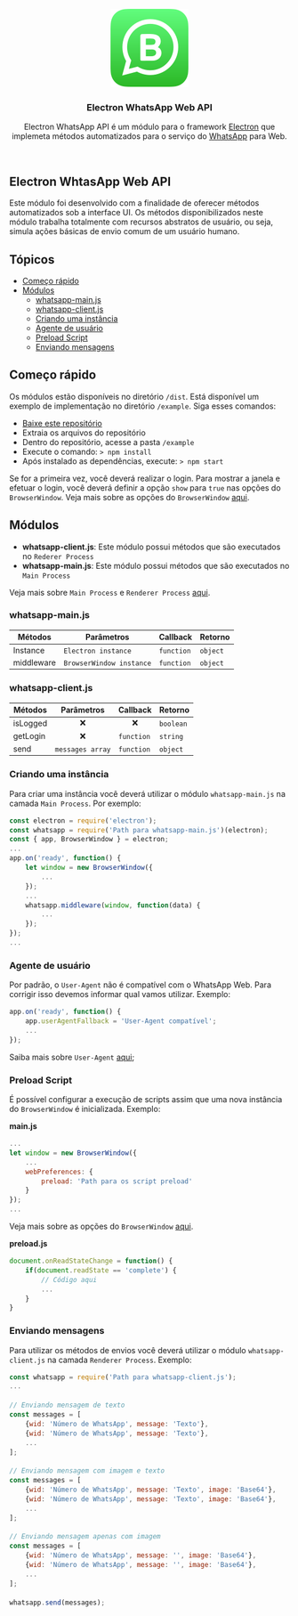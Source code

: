 <p align="center">
<img src="src/logo.svg" alt="">
</p>
<h3 align="center">Electron WhatsApp Web API</h3>
<p align="center">
Electron WhatsApp API é um módulo para o framework <a href="https://www.electronjs.org/">Electron</a> que implemeta métodos automatizados para o serviço do <a href="https://web.whatsapp.com/">WhatsApp</a> para Web.
</p>
<br>

## Electron WhtasApp Web API
Este módulo foi desenvolvido com a finalidade de oferecer métodos automatizados sob a interface UI. Os métodos disponibilizados neste módulo trabalha totalmente com recursos abstratos de usuário, ou seja, simula ações básicas de envio comum de um usuário humano.

## Tópicos

* [Começo rápido](#comeco-rapido)
* [Módulos](#modulos)
    * [whatsapp-main.js](#whatsapp-main.js)
    * [whatsapp-client.js](#whatsapp-client.js)
    * [Criando uma instância](#criando-uma-instancia)
    * [Agente de usuário](#agente-de-usuario)
    * [Preload Script](#preload-script)
    * [Enviando mensagens](#enviando-mensagens)

## Começo rápido
Os módulos estão disponíveis no diretório ``/dist``. Está disponível um exemplo de implementação no diretório ``/example``. Siga esses comandos:
* [Baixe este repositório](https://github.com/ijoaobatista/electron-whatsapp-api/archive/master.zip)
* Extraia os arquivos do repositório
* Dentro do repositório, acesse a pasta ``/example``
* Execute o comando: ``> npm install``
* Após instalado as dependências, execute: ``> npm start``

Se for a primeira vez, você deverá realizar o login. Para mostrar a janela e efetuar o login, você deverá definir a opção ``show`` para ``true`` nas opções do ``BrowserWindow``. Veja mais sobre as opções do ``BrowserWindow`` [aqui](https://www.electronjs.org/docs/api/browser-window#new-browserwindowoptions).

## Módulos
* **whatsapp-client.js**: Este módulo possui métodos que são executados no ``Rederer Process``
* **whatsapp-main.js**: Este módulo possui métodos que são executados no ``Main Process``

Veja mais sobre ``Main Process`` e ``Renderer Process`` [aqui](https://www.electronjs.org/docs/tutorial/application-architecture#main-and-renderer-processes).

### whatsapp-main.js

Métodos|Parâmetros|Callback|Retorno
-|-|-|-
Instance|``Electron instance``|``function``|``object``
middleware|``BrowserWindow instance``|``function``|``object``

### whatsapp-client.js

Métodos|Parâmetros|Callback|Retorno
-|-|-|-
isLogged|<div align="center">❌</div>|<div align="center">❌</div>|``boolean``
getLogin|<div align="center">❌</div>|``function``|``string``
send|``messages array``|``function``|``object``

### Criando uma instância
Para criar uma instância você deverá utilizar o módulo ``whatsapp-main.js`` na camada ``Main Process``. Por exemplo:

``` javascript
const electron = require('electron');
const whatsapp = require('Path para whatsapp-main.js')(electron);
const { app, BrowserWindow } = electron;
...
app.on('ready', function() {
    let window = new BrowserWindow({
        ...
    });
    ...
    whatsapp.middleware(window, function(data) {
        ...
    });
});
...
```
### Agente de usuário
Por padrão, o ``User-Agent`` não é compatível com o WhatsApp Web. Para corrigir isso devemos informar qual vamos utilizar. Exemplo:

``` javascript
app.on('ready', function() {
    app.userAgentFallback = 'User-Agent compatível';
    ...
});
```
Saiba mais sobre ``User-Agent`` [aqui](https://developer.mozilla.org/en-US/docs/Web/HTTP/Headers/User-Agent);

### Preload Script
É possível configurar a execução de scripts assim que uma nova instância do ``BrowserWindow`` é inicializada. Exemplo:

**main.js**
``` javascript
...
let window = new BrowserWindow({
    ...
    webPreferences: {
        preload: 'Path para os script preload'
    }
});
...
```

Veja mais sobre as opções do ``BrowserWindow`` [aqui](https://www.electronjs.org/docs/api/browser-window#new-browserwindowoptions).

**preload.js**

``` javascript
document.onReadStateChange = function() {
    if(document.readState == 'complete') {
        // Código aqui
        ...
    }
}
```

### Enviando mensagens
Para utilizar os métodos de envios você deverá utilizar o módulo ``whatsapp-client.js`` na camada ``Renderer Process``. Exemplo:

``` javascript
const whatsapp = require('Path para whatsapp-client.js');
...

// Enviando mensagem de texto
const messages = [
    {wid: 'Número de WhatsApp', message: 'Texto'},
    {wid: 'Número de WhatsApp', message: 'Texto'},
    ...
];

// Enviando mensagem com imagem e texto
const messages = [
    {wid: 'Número de WhatsApp', message: 'Texto', image: 'Base64'},
    {wid: 'Número de WhatsApp', message: 'Texto', image: 'Base64'},
    ...
];

// Enviando mensagem apenas com imagem
const messages = [
    {wid: 'Número de WhatsApp', message: '', image: 'Base64'},
    {wid: 'Número de WhatsApp', message: '', image: 'Base64'},
    ...
];

whatsapp.send(messages);
```